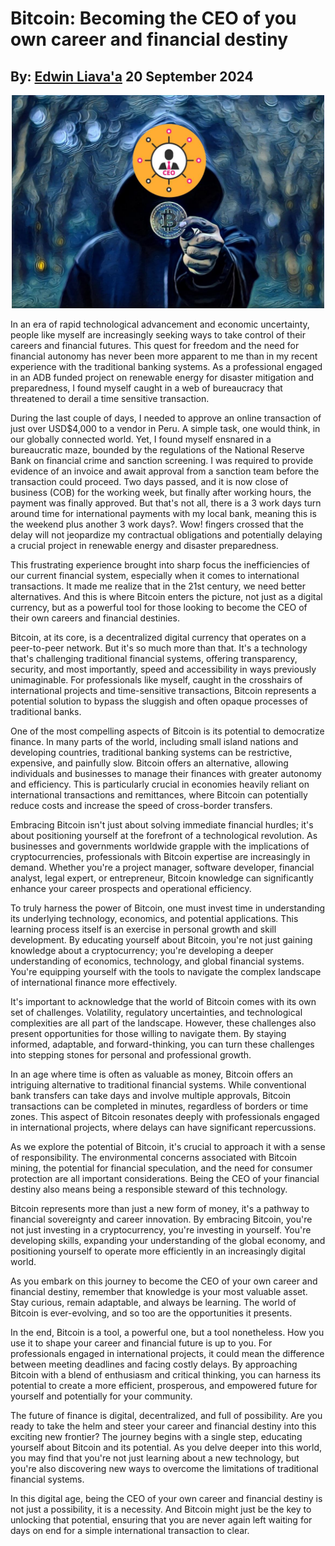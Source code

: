 #  Bitcoin: Becoming the CEO of you own career and financial destiny
## By: [Edwin Liava'a](https://github.com/EdwinLiavaa) 20 September 2024

<p align="center">
 <img width="500" src="https://github.com/EdwinLiavaa/liavaa.space/blob/main/blog/20240920/pic.png">
</p>

In an era of rapid technological advancement and economic uncertainty, people like myself are increasingly seeking ways to take control of their careers and financial futures. This quest for freedom and the need for financial autonomy has never been more apparent to me than in my recent experience with the traditional banking systems. As a professional engaged in an ADB funded project on renewable energy for disaster mitigation and preparedness, I found myself caught in a web of bureaucracy that threatened to derail a time sensitive transaction.

During the last couple of days, I needed to approve an online transaction of just over USD$4,000 to a vendor in Peru. A simple task, one would think, in our globally connected world. Yet, I found myself ensnared in a bureaucratic maze, bounded by the regulations of the National Reserve Bank on financial crime and sanction screening. I was required to provide evidence of an invoice and await approval from a sanction team before the transaction could proceed. Two days passed, and it is now close of business (COB) for the working week, but finally after working hours, the payment was finally approved. But that's not all, there is a 3 work days turn around time for international payments with my local bank, meaning this is the weekend plus another 3 work days?. Wow! fingers crossed that the delay will not jeopardize my contractual obligations and potentially delaying a crucial project in renewable energy and disaster preparedness.

This frustrating experience brought into sharp focus the inefficiencies of our current financial system, especially when it comes to international transactions. It made me realize that in the 21st century, we need better alternatives. And this is where Bitcoin enters the picture, not just as a digital currency, but as a powerful tool for those looking to become the CEO of their own careers and financial destinies.

Bitcoin, at its core, is a decentralized digital currency that operates on a peer-to-peer network. But it's so much more than that. It's a technology that's challenging traditional financial systems, offering transparency, security, and most importantly, speed and accessibility in ways previously unimaginable. For professionals like myself, caught in the crosshairs of international projects and time-sensitive transactions, Bitcoin represents a potential solution to bypass the sluggish and often opaque processes of traditional banks.

One of the most compelling aspects of Bitcoin is its potential to democratize finance. In many parts of the world, including small island nations and developing countries, traditional banking systems can be restrictive, expensive, and painfully slow. Bitcoin offers an alternative, allowing individuals and businesses to manage their finances with greater autonomy and efficiency. This is particularly crucial in economies heavily reliant on international transactions and remittances, where Bitcoin can potentially reduce costs and increase the speed of cross-border transfers.

Embracing Bitcoin isn't just about solving immediate financial hurdles; it's about positioning yourself at the forefront of a technological revolution. As businesses and governments worldwide grapple with the implications of cryptocurrencies, professionals with Bitcoin expertise are increasingly in demand. Whether you're a project manager, software developer, financial analyst, legal expert, or entrepreneur, Bitcoin knowledge can significantly enhance your career prospects and operational efficiency.

To truly harness the power of Bitcoin, one must invest time in understanding its underlying technology, economics, and potential applications. This learning process itself is an exercise in personal growth and skill development. By educating yourself about Bitcoin, you're not just gaining knowledge about a cryptocurrency; you're developing a deeper understanding of economics, technology, and global financial systems. You're equipping yourself with the tools to navigate the complex landscape of international finance more effectively.

It's important to acknowledge that the world of Bitcoin comes with its own set of challenges. Volatility, regulatory uncertainties, and technological complexities are all part of the landscape. However, these challenges also present opportunities for those willing to navigate them. By staying informed, adaptable, and forward-thinking, you can turn these challenges into stepping stones for personal and professional growth.

In an age where time is often as valuable as money, Bitcoin offers an intriguing alternative to traditional financial systems. While conventional bank transfers can take days and involve multiple approvals, Bitcoin transactions can be completed in minutes, regardless of borders or time zones. This aspect of Bitcoin resonates deeply with professionals engaged in international projects, where delays can have significant repercussions.

As we explore the potential of Bitcoin, it's crucial to approach it with a sense of responsibility. The environmental concerns associated with Bitcoin mining, the potential for financial speculation, and the need for consumer protection are all important considerations. Being the CEO of your financial destiny also means being a responsible steward of this technology.

Bitcoin represents more than just a new form of money, it's a pathway to financial sovereignty and career innovation. By embracing Bitcoin, you're not just investing in a cryptocurrency, you're investing in yourself. You're developing skills, expanding your understanding of the global economy, and positioning yourself to operate more efficiently in an increasingly digital world.

As you embark on this journey to become the CEO of your own career and financial destiny, remember that knowledge is your most valuable asset. Stay curious, remain adaptable, and always be learning. The world of Bitcoin is ever-evolving, and so too are the opportunities it presents.

In the end, Bitcoin is a tool, a powerful one, but a tool nonetheless. How you use it to shape your career and financial future is up to you. For professionals engaged in international projects, it could mean the difference between meeting deadlines and facing costly delays. By approaching Bitcoin with a blend of enthusiasm and critical thinking, you can harness its potential to create a more efficient, prosperous, and empowered future for yourself and potentially for your community.

The future of finance is digital, decentralized, and full of possibility. Are you ready to take the helm and steer your career and financial destiny into this exciting new frontier? The journey begins with a single step, educating yourself about Bitcoin and its potential. As you delve deeper into this world, you may find that you're not just learning about a new technology, but you're also discovering new ways to overcome the limitations of traditional financial systems. 

In this digital age, being the CEO of your own career and financial destiny is not just a possibility, it is a necessity. And Bitcoin might just be the key to unlocking that potential, ensuring that you are never again left waiting for days on end for a simple international transaction to clear.

